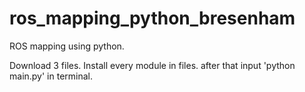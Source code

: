 # ros_mapping_python_bresenham
ROS mapping using python.

Download 3 files. 
Install every module in files.
after that input 'python main.py' in terminal.
